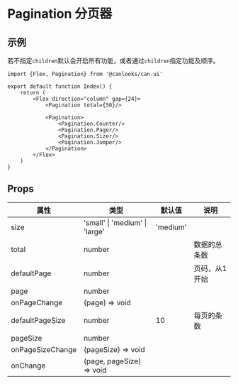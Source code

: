 # Pagination 分页器

## 示例

若不指定`children`默认会开启所有功能，或者通过`children`指定功能及顺序。

```tsx
import {Flex, Pagination} from '@canlooks/can-ui'

export default function Index() {
    return (
        <Flex direction="column" gap={24}>
            <Pagination total={50}/>

            <Pagination>
                <Pagination.Counter/>
                <Pagination.Pager/>
                <Pagination.Sizer/>
                <Pagination.Jumper/>
            </Pagination>
        </Flex>
    )
}
```

## Props

| 属性               | 类型                             | 默认值      | 说明      |
|------------------|--------------------------------|----------|---------|
| size             | 'small' \| 'medium' \| 'large' | 'medium' |         |
| total            | number                         |          | 数据的总条数  |
| defaultPage      | number                         |          | 页码，从1开始 |
| page             | number                         |          |         |
| onPageChange     | (page) => void                 |          |         |
| defaultPageSize  | number                         | 10       | 每页的条数   |
| pageSize         | number                         |          |         |
| onPageSizeChange | (pageSize) => void             |          |         |
| onChange         | (page, pageSize) => void       |          |         |